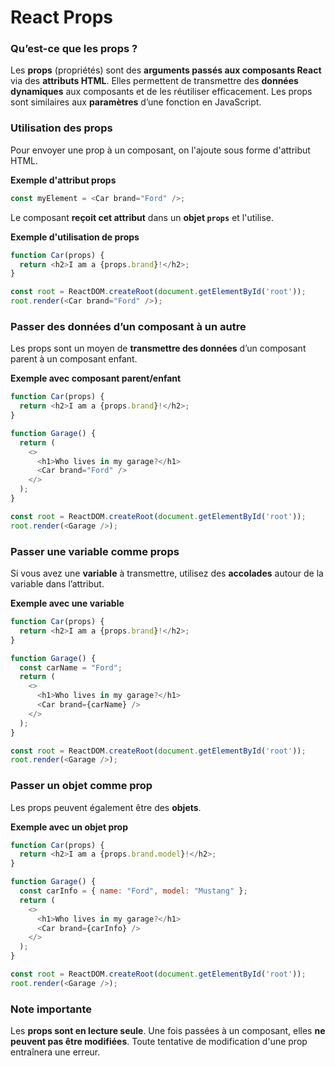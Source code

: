 # React Props

### Qu’est-ce que les props ?  
Les **props** (propriétés) sont des **arguments passés aux composants React** via des **attributs HTML**. Elles permettent de transmettre des **données dynamiques** aux composants et de les réutiliser efficacement. Les props sont similaires aux **paramètres** d’une fonction en JavaScript.

### Utilisation des props  
Pour envoyer une prop à un composant, on l'ajoute sous forme d'attribut HTML.

**Exemple d'attribut props**  
```javascript
const myElement = <Car brand="Ford" />;
```

Le composant **reçoit cet attribut** dans un **objet `props`** et l'utilise.

**Exemple d'utilisation de props**  
```javascript
function Car(props) {
  return <h2>I am a {props.brand}!</h2>;
}

const root = ReactDOM.createRoot(document.getElementById('root'));
root.render(<Car brand="Ford" />);
```

### Passer des données d’un composant à un autre  
Les props sont un moyen de **transmettre des données** d’un composant parent à un composant enfant.

**Exemple avec composant parent/enfant**  
```javascript
function Car(props) {
  return <h2>I am a {props.brand}!</h2>;
}

function Garage() {
  return (
    <>
      <h1>Who lives in my garage?</h1>
      <Car brand="Ford" />
    </>
  );
}

const root = ReactDOM.createRoot(document.getElementById('root'));
root.render(<Garage />);
```

### Passer une variable comme props 
Si vous avez une **variable** à transmettre, utilisez des **accolades** autour de la variable dans l’attribut.

**Exemple avec une variable**  
```javascript
function Car(props) {
  return <h2>I am a {props.brand}!</h2>;
}

function Garage() {
  const carName = "Ford";
  return (
    <>
      <h1>Who lives in my garage?</h1>
      <Car brand={carName} />
    </>
  );
}

const root = ReactDOM.createRoot(document.getElementById('root'));
root.render(<Garage />);
```

### Passer un objet comme prop  
Les props peuvent également être des **objets**.

**Exemple avec un objet prop**  
```javascript
function Car(props) {
  return <h2>I am a {props.brand.model}!</h2>;
}

function Garage() {
  const carInfo = { name: "Ford", model: "Mustang" };
  return (
    <>
      <h1>Who lives in my garage?</h1>
      <Car brand={carInfo} />
    </>
  );
}

const root = ReactDOM.createRoot(document.getElementById('root'));
root.render(<Garage />);
```

### Note importante  
Les **props sont en lecture seule**. Une fois passées à un composant, elles **ne peuvent pas être modifiées**. Toute tentative de modification d'une prop entraînera une erreur.